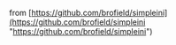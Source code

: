 from [https://github.com/brofield/simpleini](https://github.com/brofield/simpleini "https://github.com/brofield/simpleini")

